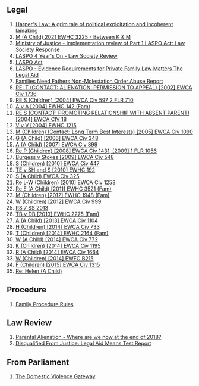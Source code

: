 ## Legal 
1. [Harper's Law: A grim tale of political exploitation and incoherent lamaking](https://thesecretbarrister.com/2021/11/24/harpers-law-a-grim-tale-of-political-exploitation-and-incoherent-lawmaking/)
2. [M (A Child) 2021 EWHC 3225 - Between K & M](https://www.bailii.org/ew/cases/EWHC/Fam/2021/3225.html)
3. [Ministry of Justice - Implementation review of Part 1 LASPO Act: Law Society Response](https://www.lawsociety.org.uk/campaigns/consultation-responses/ministry-of-justice-laspo-part-1-post-implementation-review-law-society-response)
4. [LASPO 4 Year's On - Law Society Review](https://www.lawsociety.org.uk/topics/research/laspo-4-years-on)
5. [LASPO Act](https://www.lawsociety.org.uk/topics/legal-aid/laspo-act)
6. [LASPO - Evidence Requirements for Private Family Law Matters The Legal Aid](https://assets.publishing.service.gov.uk/government/uploads/system/uploads/attachment_data/file/885447/Evidence_Requirements_for_Private_Family_Law_Matters_guidance_version_10.pdf)
7. [Families Need Fathers Non-Molestation Order Abuse Report](https://fnf.org.uk/component/phocadownload/file/238-fnf-report-on-non-molestation-order-abuse-oct-2018)
8. [RE: T (CONTACT: ALIENATION: PERMISSION TO APPEAL) [2002] EWCA Civ 1736](http://www.thecustodyminefield.com/flapp/caselaw/2002-ewca-civ-1736.pdf)
9. [RE S (Children) [2004] EWCA Civ 597 2 FLR 710](http://www.thecustodyminefield.com/flapp/caselaw/2004-ewca-civ-597.pdf)
10. [A v A [2004] EWHC 142 (Fam)](http://www.thecustodyminefield.com/flapp/caselaw/2004-ewhc-142.pdf)
11. [RE S (CONTACT: PROMOTING RELATIONSHIP WITH ABSENT PARENT) [2004] EWCA CIV 18](http://www.thecustodyminefield.com/flapp/caselaw/2004-ewca-civ-18.pdf)
12. [V v V [2004] EWHC 1215](http://www.thecustodyminefield.com/flapp/caselaw/2004-ewhc-1215.pdf)
13. [M (Children) (Contact: Long Term Best Interests) [2005] EWCA Civ 1090](http://www.thecustodyminefield.com/flapp/caselaw/2005-ewca-civ-1090.pdf)
14. [G (A Child) [2006] EWCA Civ 348](http://www.thecustodyminefield.com/flapp/caselaw/2006-ewca-civ-348.pdf)
15. [A (A Child) [2007] EWCA Civ 899](http://www.thecustodyminefield.com/flapp/caselaw/2007-ewca-civ-899.pdf)
16. [Re P (Children) [2008] EWCA Civ 1431, [2009] 1 FLR 1056](http://www.thecustodyminefield.com/flapp/caselaw/2008-ewca-civ-1431.pdf)
17. [Burgess v Stokes [2009] EWCA Civ 548](http://www.thecustodyminefield.com/flapp/caselaw/2009-ewca-civ-548.pdf)
18. [S (Children) [2010] EWCA Civ 447](http://www.thecustodyminefield.com/flapp/caselaw/2010-ewca-civ-447.pdf)
19. [TE v SH and S [2010] EWHC 192](http://www.thecustodyminefield.com/flapp/caselaw/2010-ewhc-192.pdf)
20. [S (A Child) EWCA Civ 325](http://www.thecustodyminefield.com/flapp/caselaw/2010-ewca-civ-325.pdf)
21. [Re L-W (Children) [2010] EWCA Civ 1253](http://www.thecustodyminefield.com/flapp/caselaw/2010-ewca-civ-1253.pdf)
22. [Re E (A Child) [2011] EWHC 3521 (Fam)](http://www.thecustodyminefield.com/flapp/caselaw/2011-ewhc-3521.pdf)
23. [M (Children) [2012] EWHC 1948 (Fam)](http://www.thecustodyminefield.com/flapp/caselaw/2012-ewhc-1948.pdf)
24. [W (Children) [2012] EWCA Civ 999](http://www.thecustodyminefield.com/flapp/caselaw/2012-ewca-civ-999.pdf)
25. [RS 7 SS 2013](http://www.thecustodyminefield.com/flapp/caselaw/rs-and-ss-2013.pdf)
26. [TB v DB [2013] EWHC 2275 (Fam)](http://www.thecustodyminefield.com/flapp/caselaw/2013-ewhc-2275.pdf)
27. [A (A Child) [2013] EWCA Civ 1104](http://www.thecustodyminefield.com/flapp/caselaw/2013-ewca-civ-1104.pdf)
28. [H (Children) [2014] EWCA Civ 733](http://www.thecustodyminefield.com/flapp/caselaw/2014-ewca-civ-733.pdf)
29. [T (Children) [2014] EWHC 2164 (Fam)](http://www.thecustodyminefield.com/flapp/caselaw/2014-ewhc-2164.pdf)
30. [W (A Child) [2014] EWCA Civ 772](http://www.thecustodyminefield.com/flapp/caselaw/2014-ewca-civ-772.pdf)
31. [K (Children) [2014] EWCA Civ 1195](http://www.thecustodyminefield.com/flapp/caselaw/2014-ewca-civ-1195.pdf)
32. [R (A Child) [2014] EWCA Civ 1664](http://www.thecustodyminefield.com/flapp/caselaw/2014-ewca-civ-1664.pdf)
33. [W (Children) [2014] EWFC B215](http://www.thecustodyminefield.com/flapp/caselaw/2014-ewfc-B215.pdf)
34. [F (Children) [2015] EWCA Civ 1315](http://www.thecustodyminefield.com/flapp/caselaw/2015-ewca-civ-1315.pdf)
35. [Re: Helen (A Child)](https://www.bailii.org/ew/cases/EWFC/OJ/2021/B91.html)

## Procedure
1. [Family Procedure Rules](https://www.justice.gov.uk/courts/procedure-rules/family/rules_pd_menu)
## Law Review
1. [Parental Alienation - Where are we now at the end of 2018?](https://www.lawgazette.co.uk/practice-points/parental-alienation/5068556.article)
2. [Disqualified From Justice: Legal Aid Means Test Report](https://www.lawsociety.org.uk/support-services/research-trends/legal-aid-means-test-report/)
## From Parliament
1. [The Domestic Violence Gateway](https://publications.parliament.uk/pa/cm201415/cmselect/cmjust/311/31107.htm)

